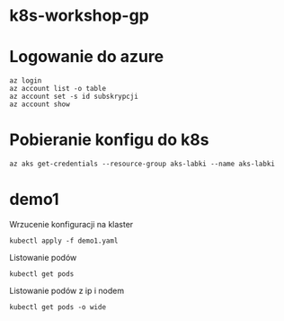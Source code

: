 # k8s-workshop-gp

# Logowanie do azure

```
az login
az account list -o table
az account set -s id subskrypcji
az account show
```

# Pobieranie konfigu do k8s

```
az aks get-credentials --resource-group aks-labki --name aks-labki
```

# demo1

Wrzucenie konfiguracji na klaster

`kubectl apply -f demo1.yaml`

Listowanie podów

`kubectl get pods`

Listowanie podów z ip i nodem

`kubectl get pods -o wide`
